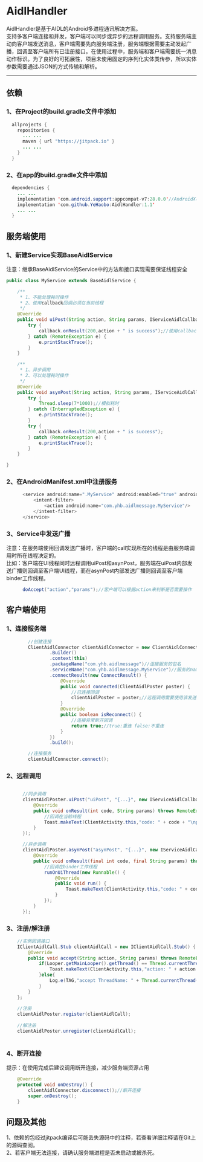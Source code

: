 # AidlHandler

AidlHandler是基于AIDL的Android多进程通讯解决方案。  
支持多客户端连接和并发，客户端可以同步或异步的远程调用服务。支持服务端主动向客户端发送消息，客户端需要先向服务端注册，服务端根据需要主动发起广播，回调至客户端所有已注册接口。在使用过程中，服务端和客户端需要统一消息动作标识。为了良好的可拓展性，项目未使用固定的序列化实体类传参，所以实体参数需要通过JSON的方式传输和解析。 

***

## 依赖
### 1、在Project的build.gradle文件中添加
```java
  allprojects {
    repositories {
      ... ...
      maven { url "https://jitpack.io" }
      ... ...
    }
  }
```
### 2、在app的build.gradle文件中添加
```java
  dependencies {
    ... ...
    implementation 'com.android.support:appcompat-v7:28.0.0'//AndroidX项目不用添加support-v7包
    implementation 'com.github.YeHaobo:AidlHandler:1.1'
    ... ...
  }
```

## 服务端使用

### 1、新建Service实现BaseAidlService

注意：继承BaseAidlService的Service中的方法和接口实现需要保证线程安全

```java
public class MyService extends BaseAidlService {

    /**
     * 1、不能处理耗时操作
     * 2、使用callback回调必须在当前线程
     */
    @Override
    public void uiPost(String action, String params, IServiceAidlCallback callback) {
        try {
            callback.onResult(200,action + " is success");//使用callback回调必须在当前线程
        } catch (RemoteException e) {
            e.printStackTrace();
        }
    }

    /**
     * 1、异步调用
     * 2、可以处理耗时操作
     */
    @Override
    public void asynPost(String action, String params, IServiceAidlCallback callback) {
        try {
            Thread.sleep(7*1000);//模拟耗时
        } catch (InterruptedException e) {
            e.printStackTrace();
        }
        try {
            callback.onResult(200,action + " is success");
        } catch (RemoteException e) {
            e.printStackTrace();
        }
    }

}
```
### 2、在AndroidManifest.xml中注册服务
```java
      <service android:name=".MyService" android:enabled="true" android:exported="true">
          <intent-filter>
              <action android:name="com.yhb.aidlmessage.MyService"/>
          </intent-filter>
      </service>
```
### 3、Service中发送广播
注意：在服务端使用回调发送广播时，客户端的call实现所在的线程是由服务端调用时所在线程决定的。   
比如：客户端在UI线程同时远程调用uiPost和asynPost，服务端在uiPost内部发送广播则回调至客户端UI线程，而在asynPost内部发送广播则回调至客户端binder工作线程。   
```java
      doAccept("action","params");//客户端可以根据action来判断是否需要操作
```
## 客户端使用
### 1、连接服务端
```java
        //创建连接
        ClientAidlConnector clientAidlConnector = new ClientAidlConnector
                .Builder()
                .context(this)
                .packageName("com.yhb.aidlmessage")//连接服务的包名
                .serviceName("com.yhb.aidlmessage.MyService")//服务的name,也就是在AndroidManifest.xml内service中action标签的name属性
                .connectResult(new ConnectResult() {
                    @Override
                    public void connected(ClientAidlPoster poster) {
                        //已连接回调
                        clientAidlPoster = poster;//远程调用需要使用该发送者对象
                    }
                    @Override
                    public boolean isReconnect() {
                        //连接异常断开回调
                        return true;//true:重连 false:不重连
                    }
                })
                .build();

        //连接服务
        clientAidlConnector.connect();
```

### 2、远程调用
```java

      //同步调用
      clientAidlPoster.uiPost("uiPost", "{...}", new IServiceAidlCallback.Stub() {
          @Override
          public void onResult(int code, String params) throws RemoteException {
              //回调在当前线程
              Toast.makeText(ClientActivity.this,"code: " + code + "\nparams: " + params,Toast.LENGTH_SHORT).show();
          }
      });

      //异步调用
      clientAidlPoster.asynPost("asynPost", "{...}", new IServiceAidlCallback.Stub() {
          @Override
          public void onResult(final int code, final String params) throws RemoteException {
              //回调在binder工作线程
              runOnUiThread(new Runnable() {
                  @Override
                  public void run() {
                      Toast.makeText(ClientActivity.this,"code: " + code + "\nparams: " + params,Toast.LENGTH_SHORT).show();
                  }
              });
          }
      });
```
### 3、注册/解注册
```java
    //实例回调接口
    IClientAidlCall.Stub clientAidlCall = new IClientAidlCall.Stub() {
        @Override
        public void accept(String action, String params) throws RemoteException {
            if(Looper.getMainLooper().getThread() == Thread.currentThread()){//判断是否在主线程
                Toast.makeText(ClientActivity.this,"action: " + action + "\nparams: " + params,Toast.LENGTH_SHORT).show();
            }else{
                Log.e(TAG,"accept ThreadName: " + Thread.currentThread().getName());
            }
        }
    };
    
    //注册
    clientAidlPoster.register(clientAidlCall);
    
    //解注册
    clientAidlPoster.unregister(clientAidlCall);
    
```

### 4、断开连接
提示：在使用完成后建议调用断开连接，减少服务端资源占用
```java
    @Override
    protected void onDestroy() {
        clientAidlConnector.disconnect();//断开连接
        super.onDestroy();
    }
```


## 问题及其他
1、依赖的包经过jitpack编译后可能丢失源码中的注释，若查看详细注释请在Git上的源码查阅。    
2、若客户端无法连接，请确认服务端进程是否未启动或被杀死。  


